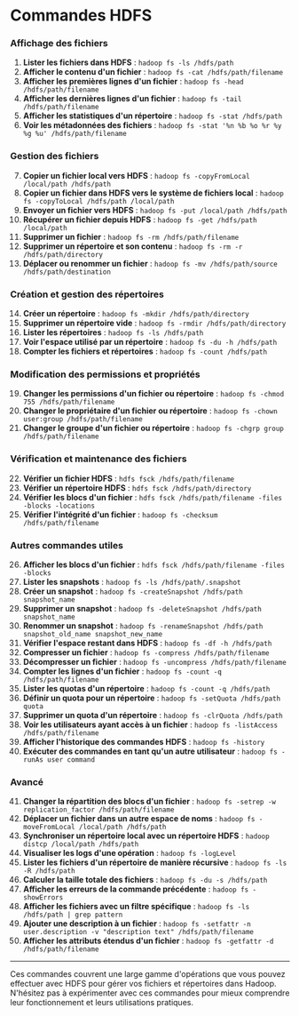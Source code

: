 # Commandes HDFS

### Affichage des fichiers
1. **Lister les fichiers dans HDFS** : `hadoop fs -ls /hdfs/path`
2. **Afficher le contenu d'un fichier** : `hadoop fs -cat /hdfs/path/filename`
3. **Afficher les premières lignes d'un fichier** : `hadoop fs -head /hdfs/path/filename`
4. **Afficher les dernières lignes d'un fichier** : `hadoop fs -tail /hdfs/path/filename`
5. **Afficher les statistiques d'un répertoire** : `hadoop fs -stat /hdfs/path`
6. **Voir les métadonnées des fichiers** : `hadoop fs -stat '%n %b %o %r %y %g %u' /hdfs/path/filename`

### Gestion des fichiers
7. **Copier un fichier local vers HDFS** : `hadoop fs -copyFromLocal /local/path /hdfs/path`
8. **Copier un fichier dans HDFS vers le système de fichiers local** : `hadoop fs -copyToLocal /hdfs/path /local/path`
9. **Envoyer un fichier vers HDFS** : `hadoop fs -put /local/path /hdfs/path`
10. **Récupérer un fichier depuis HDFS** : `hadoop fs -get /hdfs/path /local/path`
11. **Supprimer un fichier** : `hadoop fs -rm /hdfs/path/filename`
12. **Supprimer un répertoire et son contenu** : `hadoop fs -rm -r /hdfs/path/directory`
13. **Déplacer ou renommer un fichier** : `hadoop fs -mv /hdfs/path/source /hdfs/path/destination`

### Création et gestion des répertoires
14. **Créer un répertoire** : `hadoop fs -mkdir /hdfs/path/directory`
15. **Supprimer un répertoire vide** : `hadoop fs -rmdir /hdfs/path/directory`
16. **Lister les répertoires** : `hadoop fs -ls /hdfs/path`
17. **Voir l'espace utilisé par un répertoire** : `hadoop fs -du -h /hdfs/path`
18. **Compter les fichiers et répertoires** : `hadoop fs -count /hdfs/path`

### Modification des permissions et propriétés
19. **Changer les permissions d'un fichier ou répertoire** : `hadoop fs -chmod 755 /hdfs/path/filename`
20. **Changer le propriétaire d'un fichier ou répertoire** : `hadoop fs -chown user:group /hdfs/path/filename`
21. **Changer le groupe d'un fichier ou répertoire** : `hadoop fs -chgrp group /hdfs/path/filename`

### Vérification et maintenance des fichiers
22. **Vérifier un fichier HDFS** : `hdfs fsck /hdfs/path/filename`
23. **Vérifier un répertoire HDFS** : `hdfs fsck /hdfs/path/directory`
24. **Vérifier les blocs d'un fichier** : `hdfs fsck /hdfs/path/filename -files -blocks -locations`
25. **Vérifier l'intégrité d'un fichier** : `hadoop fs -checksum /hdfs/path/filename`

### Autres commandes utiles
26. **Afficher les blocs d'un fichier** : `hdfs fsck /hdfs/path/filename -files -blocks`
27. **Lister les snapshots** : `hadoop fs -ls /hdfs/path/.snapshot`
28. **Créer un snapshot** : `hadoop fs -createSnapshot /hdfs/path snapshot_name`
29. **Supprimer un snapshot** : `hadoop fs -deleteSnapshot /hdfs/path snapshot_name`
30. **Renommer un snapshot** : `hadoop fs -renameSnapshot /hdfs/path snapshot_old_name snapshot_new_name`
31. **Vérifier l'espace restant dans HDFS** : `hadoop fs -df -h /hdfs/path`
32. **Compresser un fichier** : `hadoop fs -compress /hdfs/path/filename`
33. **Décompresser un fichier** : `hadoop fs -uncompress /hdfs/path/filename`
34. **Compter les lignes d'un fichier** : `hadoop fs -count -q /hdfs/path/filename`
35. **Lister les quotas d'un répertoire** : `hadoop fs -count -q /hdfs/path`
36. **Définir un quota pour un répertoire** : `hadoop fs -setQuota /hdfs/path quota`
37. **Supprimer un quota d'un répertoire** : `hadoop fs -clrQuota /hdfs/path`
38. **Voir les utilisateurs ayant accès à un fichier** : `hadoop fs -listAccess /hdfs/path/filename`
39. **Afficher l'historique des commandes HDFS** : `hadoop fs -history`
40. **Exécuter des commandes en tant qu'un autre utilisateur** : `hadoop fs -runAs user command`

### Avancé
41. **Changer la répartition des blocs d'un fichier** : `hadoop fs -setrep -w replication_factor /hdfs/path/filename`
42. **Déplacer un fichier dans un autre espace de noms** : `hadoop fs -moveFromLocal /local/path /hdfs/path`
43. **Synchroniser un répertoire local avec un répertoire HDFS** : `hadoop distcp /local/path /hdfs/path`
44. **Visualiser les logs d'une opération** : `hadoop fs -logLevel`
45. **Lister les fichiers d'un répertoire de manière récursive** : `hadoop fs -ls -R /hdfs/path`
46. **Calculer la taille totale des fichiers** : `hadoop fs -du -s /hdfs/path`
47. **Afficher les erreurs de la commande précédente** : `hadoop fs -showErrors`
48. **Afficher les fichiers avec un filtre spécifique** : `hadoop fs -ls /hdfs/path | grep pattern`
49. **Ajouter une description à un fichier** : `hadoop fs -setfattr -n user.description -v "description text" /hdfs/path/filename`
50. **Afficher les attributs étendus d'un fichier** : `hadoop fs -getfattr -d /hdfs/path/filename`

---

Ces commandes couvrent une large gamme d'opérations que vous pouvez effectuer avec HDFS pour gérer vos fichiers et répertoires dans Hadoop. N'hésitez pas à expérimenter avec ces commandes pour mieux comprendre leur fonctionnement et leurs utilisations pratiques.

